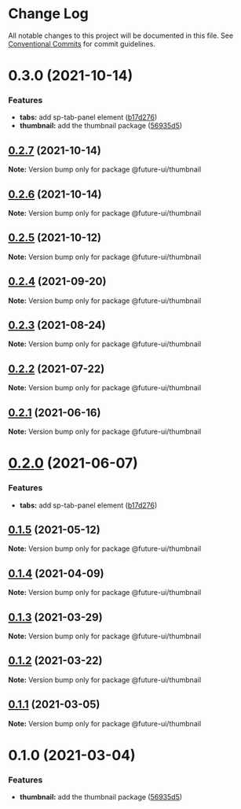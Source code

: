 # Change Log

All notable changes to this project will be documented in this file.
See [Conventional Commits](https://conventionalcommits.org) for commit guidelines.

# 0.3.0 (2021-10-14)


### Features

* **tabs:** add sp-tab-panel element ([b17d276](https://github.com/adobe/spectrum-web-components/commit/b17d2765cf415578a31e5fa23515c25ff4c3922d))
* **thumbnail:** add the thumbnail package ([56935d5](https://github.com/adobe/spectrum-web-components/commit/56935d5f6183c700b036ffd058629a3d9cbdbbbc))





## [0.2.7](https://github.com/adobe/spectrum-web-components/compare/@future-ui/thumbnail@0.2.5...@future-ui/thumbnail@0.2.7) (2021-10-14)

**Note:** Version bump only for package @future-ui/thumbnail

## [0.2.6](https://github.com/adobe/spectrum-web-components/compare/@future-ui/thumbnail@0.2.5...@future-ui/thumbnail@0.2.6) (2021-10-14)

**Note:** Version bump only for package @future-ui/thumbnail

## [0.2.5](https://github.com/adobe/spectrum-web-components/compare/@future-ui/thumbnail@0.2.4...@future-ui/thumbnail@0.2.5) (2021-10-12)

**Note:** Version bump only for package @future-ui/thumbnail

## [0.2.4](https://github.com/adobe/spectrum-web-components/compare/@future-ui/thumbnail@0.2.3...@future-ui/thumbnail@0.2.4) (2021-09-20)

**Note:** Version bump only for package @future-ui/thumbnail

## [0.2.3](https://github.com/adobe/spectrum-web-components/compare/@future-ui/thumbnail@0.2.2...@future-ui/thumbnail@0.2.3) (2021-08-24)

**Note:** Version bump only for package @future-ui/thumbnail

## [0.2.2](https://github.com/adobe/spectrum-web-components/compare/@future-ui/thumbnail@0.2.1...@future-ui/thumbnail@0.2.2) (2021-07-22)

**Note:** Version bump only for package @future-ui/thumbnail

## [0.2.1](https://github.com/adobe/spectrum-web-components/compare/@future-ui/thumbnail@0.2.0...@future-ui/thumbnail@0.2.1) (2021-06-16)

**Note:** Version bump only for package @future-ui/thumbnail

# [0.2.0](https://github.com/adobe/spectrum-web-components/compare/@future-ui/thumbnail@0.1.5...@future-ui/thumbnail@0.2.0) (2021-06-07)

### Features

-   **tabs:** add sp-tab-panel element ([b17d276](https://github.com/adobe/spectrum-web-components/commit/b17d2765cf415578a31e5fa23515c25ff4c3922d))

## [0.1.5](https://github.com/adobe/spectrum-web-components/compare/@future-ui/thumbnail@0.1.4...@future-ui/thumbnail@0.1.5) (2021-05-12)

**Note:** Version bump only for package @future-ui/thumbnail

## [0.1.4](https://github.com/adobe/spectrum-web-components/compare/@future-ui/thumbnail@0.1.3...@future-ui/thumbnail@0.1.4) (2021-04-09)

**Note:** Version bump only for package @future-ui/thumbnail

## [0.1.3](https://github.com/adobe/spectrum-web-components/compare/@future-ui/thumbnail@0.1.2...@future-ui/thumbnail@0.1.3) (2021-03-29)

**Note:** Version bump only for package @future-ui/thumbnail

## [0.1.2](https://github.com/adobe/spectrum-web-components/compare/@future-ui/thumbnail@0.1.1...@future-ui/thumbnail@0.1.2) (2021-03-22)

**Note:** Version bump only for package @future-ui/thumbnail

## [0.1.1](https://github.com/adobe/spectrum-web-components/compare/@future-ui/thumbnail@0.1.0...@future-ui/thumbnail@0.1.1) (2021-03-05)

**Note:** Version bump only for package @future-ui/thumbnail

# 0.1.0 (2021-03-04)

### Features

-   **thumbnail:** add the thumbnail package ([56935d5](https://github.com/adobe/spectrum-web-components/commit/56935d5f6183c700b036ffd058629a3d9cbdbbbc))
